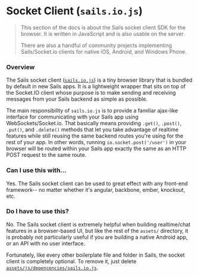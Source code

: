 # Socket Client (`sails.io.js`)

> This section of the docs is about the Sails socket client SDK for the browser.  It is written in JavaScript and is also usable on the server.
>
> There are also a handful of community projects implementing Sails/Socket.io clients for native iOS, Android, and Windows Phone.


### Overview

The Sails socket client ([`sails.io.js`](https://github.com/balderdashy/sails.io.js)) is a tiny browser library that is bundled by default in new Sails apps.  It is a lightweight wrapper that sits on top of the Socket.IO client whose purpose is to make sending and receiving messages from your Sails backend as simple as possible.

The main responsibility of `sails.io.js` is to provide a familiar ajax-like interface for communicating with your Sails app using WebSockets/Socket.io.  That basically means providing `.get()`, `.post()`, `.put()`, and `.delete()` methods that let you take advantage of realtime features while still reusing the same backend routes you're using for the rest of your app.  In other words, running `io.socket.post('/user')` in your browser will be routed within your Sails app exactly the same as an HTTP POST request to the same route.


### Can I use this with...

Yes.  The Sails socket client can be used to great effect with any front-end framework-- no matter whether it's angular, backbone, ember, knockout, etc.


### Do I have to use this?

No. The Sails socket client is extremely helpful when building realtime/chat features in a browser-based UI, but like the rest of the `assets/` directory, it is probably not particularly useful if you are building a native Android app, or an API with no user interface.

Fortunately, like every other boilerplate file and folder in Sails, the socket client is completely optional. To remove it, just delete [`assets/js/depencencies/sails.io.js`]().

<!--

  TODO: add a bit more of a technical description in here at some point

Under the covers, sails.io.js emits Socket.io messages with reserved names that, when interpreted by Sails, are routed to the appropriate policies/controllers/etc. according to your app's routes and blueprint configuration.
-->




<docmeta name="uniqueID" value="BrowserSDK293544">
<docmeta name="displayName" value="Socket Client">
<docmeta name="stabilityIndex" value="3">


